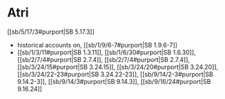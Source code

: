 # Atri

[[sb/5/17/3#purport|SB 5.17.3]]

* historical accounts on, [[sb/1/9/6-7#purport|SB 1.9.6-7]]
*  [[sb/1/3/11#purport|SB 1.3.11]], [[sb/1/6/30#purport|SB 1.6.30]], [[sb/2/7/4#purport|SB 2.7.4]], [[sb/2/7/4#purport|SB 2.7.4]], [[sb/3/24/15#purport|SB 3.24.15]], [[sb/3/24/20#purport|SB 3.24.20]], [[sb/3/24/22-23#purport|SB 3.24.22-23]], [[sb/9/14/2-3#purport|SB 9.14.2-3]], [[sb/9/14/3#purport|SB 9.14.3]], [[sb/9/16/24#purport|SB 9.16.24]]
